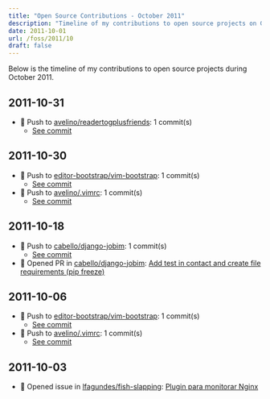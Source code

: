 ```yaml
---
title: "Open Source Contributions - October 2011"
description: "Timeline of my contributions to open source projects on GitHub during October 2011."
date: 2011-10-01
url: /foss/2011/10
draft: false
---
```


Below is the timeline of my contributions to open source projects during October 2011.

## 2011-10-31

- 🔨 Push to [avelino/readertogplusfriends](https://github.com/avelino/readertogplusfriends): 1 commit(s)
  - [See commit](https://github.com/avelino/readertogplusfriends/commits/main/?author=avelino&since=2011-10-31&until=2011-10-31)

## 2011-10-30

- 🔨 Push to [editor-bootstrap/vim-bootstrap](https://github.com/editor-bootstrap/vim-bootstrap): 1 commit(s)
  - [See commit](https://github.com/editor-bootstrap/vim-bootstrap/commits/main/?author=avelino&since=2011-10-30&until=2011-10-30)
- 🔨 Push to [avelino/.vimrc](https://github.com/avelino/.vimrc): 1 commit(s)
  - [See commit](https://github.com/avelino/.vimrc/commits/main/?author=avelino&since=2011-10-30&until=2011-10-30)

## 2011-10-18

- 🔨 Push to [cabello/django-jobim](https://github.com/cabello/django-jobim): 1 commit(s)
  - [See commit](https://github.com/cabello/django-jobim/commits/main/?author=avelino&since=2011-10-18&until=2011-10-18)
- 🔀 Opened PR in [cabello/django-jobim](https://github.com/cabello/django-jobim): [Add test in contact and create file requirements (pip freeze)](https://github.com/cabello/django-jobim/pull/5)

## 2011-10-06

- 🔨 Push to [editor-bootstrap/vim-bootstrap](https://github.com/editor-bootstrap/vim-bootstrap): 1 commit(s)
  - [See commit](https://github.com/editor-bootstrap/vim-bootstrap/commits/main/?author=avelino&since=2011-10-06&until=2011-10-06)
- 🔨 Push to [avelino/.vimrc](https://github.com/avelino/.vimrc): 1 commit(s)
  - [See commit](https://github.com/avelino/.vimrc/commits/main/?author=avelino&since=2011-10-06&until=2011-10-06)

## 2011-10-03

- 🐛 Opened issue in [lfagundes/fish-slapping](https://github.com/lfagundes/fish-slapping): [Plugin para monitorar Nginx](https://github.com/lfagundes/fish-slapping/issues/1)

